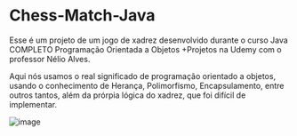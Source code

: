 # Chess-Match-Java

Esse é um projeto de um jogo de xadrez desenvolvido durante o curso Java COMPLETO Programação Orientada a Objetos +Projetos
na Udemy com o professor Nélio Alves.

Aqui nós  usamos o real significado de programação orientado a objetos, usando o conhecimento de Herança, Polimorfismo, Encapsulamento, entre outros tantos, além da prórpia lógica do xadrez, que foi difícil de implementar.

![image](https://user-images.githubusercontent.com/91677774/212162872-81203e05-c207-4ddf-8fcd-35faa8f47900.png)
